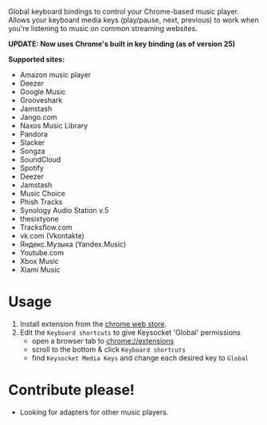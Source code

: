 Global keyboard bindings to control your Chrome-based music player. Allows your keyboard media keys (play/pause, next, previous) to work when you're listening to music on common streaming websites.

**UPDATE: Now uses Chrome's built in key binding (as of version 25)**

**Supported sites:**
   * Amazon music player
   * Deezer
   * Google Music
   * Grooveshark
   * Jamstash
   * Jango.com
   * Naxos Music Library
   * Pandora
   * Slacker
   * Songza
   * SoundCloud
   * Spotify
   * Deezer
   * Jamstash
   * Music Choice
   * Phish Tracks
   * Synology Audio Station v.5
   * thesixtyone
   * Tracksflow.com
   * vk.com (Vkontakte)
   * Яндекс.Музыка (Yandex.Music)
   * Youtube.com
   * Xbox Music
   * Xiami Music

# Usage

1. Install extension from the [chrome web store][crx].
2. Edit the `Keyboard shortcuts` to give Keysocket 'Global' permissions
    * open a browser tab to [chrome://extensions](chrome://extensions)
    * scroll to the bottom & click `Keyboard shortcuts`
    * find `Keysocket Media Keys` and change each desired key to `Global`

# Contribute please!

* Looking for adapters for other music players.

[crx]: https://chrome.google.com/webstore/detail/fphfgdknbpakeedbaenojjdcdoajihik
